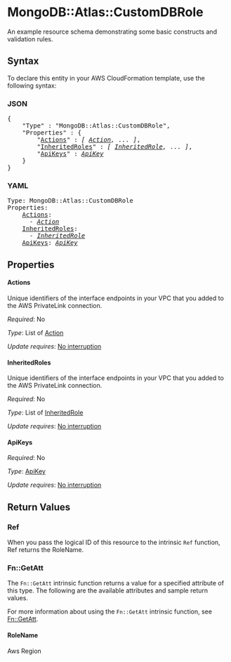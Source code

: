 # MongoDB::Atlas::CustomDBRole

An example resource schema demonstrating some basic constructs and validation rules.

## Syntax

To declare this entity in your AWS CloudFormation template, use the following syntax:

### JSON

<pre>
{
    "Type" : "MongoDB::Atlas::CustomDBRole",
    "Properties" : {
        "<a href="#actions" title="Actions">Actions</a>" : <i>[ <a href="action.md">Action</a>, ... ]</i>,
        "<a href="#inheritedroles" title="InheritedRoles">InheritedRoles</a>" : <i>[ <a href="inheritedrole.md">InheritedRole</a>, ... ]</i>,
        "<a href="#apikeys" title="ApiKeys">ApiKeys</a>" : <i><a href="apikey.md">ApiKey</a></i>
    }
}
</pre>

### YAML

<pre>
Type: MongoDB::Atlas::CustomDBRole
Properties:
    <a href="#actions" title="Actions">Actions</a>: <i>
      - <a href="action.md">Action</a></i>
    <a href="#inheritedroles" title="InheritedRoles">InheritedRoles</a>: <i>
      - <a href="inheritedrole.md">InheritedRole</a></i>
    <a href="#apikeys" title="ApiKeys">ApiKeys</a>: <i><a href="apikey.md">ApiKey</a></i>
</pre>

## Properties

#### Actions

Unique identifiers of the interface endpoints in your VPC that you added to the AWS PrivateLink connection.

_Required_: No

_Type_: List of <a href="action.md">Action</a>

_Update requires_: [No interruption](https://docs.aws.amazon.com/AWSCloudFormation/latest/UserGuide/using-cfn-updating-stacks-update-behaviors.html#update-no-interrupt)

#### InheritedRoles

Unique identifiers of the interface endpoints in your VPC that you added to the AWS PrivateLink connection.

_Required_: No

_Type_: List of <a href="inheritedrole.md">InheritedRole</a>

_Update requires_: [No interruption](https://docs.aws.amazon.com/AWSCloudFormation/latest/UserGuide/using-cfn-updating-stacks-update-behaviors.html#update-no-interrupt)

#### ApiKeys

_Required_: No

_Type_: <a href="apikey.md">ApiKey</a>

_Update requires_: [No interruption](https://docs.aws.amazon.com/AWSCloudFormation/latest/UserGuide/using-cfn-updating-stacks-update-behaviors.html#update-no-interrupt)

## Return Values

### Ref

When you pass the logical ID of this resource to the intrinsic `Ref` function, Ref returns the RoleName.

### Fn::GetAtt

The `Fn::GetAtt` intrinsic function returns a value for a specified attribute of this type. The following are the available attributes and sample return values.

For more information about using the `Fn::GetAtt` intrinsic function, see [Fn::GetAtt](https://docs.aws.amazon.com/AWSCloudFormation/latest/UserGuide/intrinsic-function-reference-getatt.html).

#### RoleName

Aws Region

